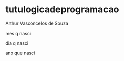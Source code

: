 # tutulogicadeprogramacao
Arthur Vasconcelos de Souza






mes q nasci








dia q nasci










































































































































































































































































































































































































































































































































































































































































































































































































































































































































































































































































































































































































































































































































































































































































































































































































































































































































































































































































































































































































































































ano que nasci






























































































































































































































































































































































































































































































































































































































































































































































































































































































































































